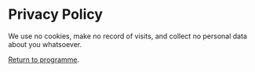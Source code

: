 Privacy Policy
==============

We use no cookies, make no record of visits, and collect no personal data about you whatsoever. 

[Return to programme](/).

